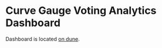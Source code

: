 # Curve Gauge Voting Analytics Dashboard

Dashboard is located [on dune](https://dune.xyz/bizzyvinci/Curve-Gauge-Vote-Analysis).
